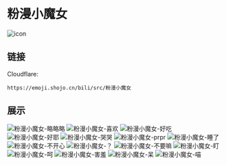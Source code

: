 # 粉漫小魔女
![icon](https://emoji.shojo.cn/bili/src/粉漫小魔女/icon.png)
## 链接
Cloudflare:
```
https://emoji.shojo.cn/bili/src/粉漫小魔女
```
## 展示
![粉漫小魔女-略略略](https://emoji.shojo.cn/bili/src/粉漫小魔女/粉漫小魔女-略略略.png)
![粉漫小魔女-喜欢](https://emoji.shojo.cn/bili/src/粉漫小魔女/粉漫小魔女-喜欢.png)
![粉漫小魔女-好吃](https://emoji.shojo.cn/bili/src/粉漫小魔女/粉漫小魔女-好吃.png)
![粉漫小魔女-好耶](https://emoji.shojo.cn/bili/src/粉漫小魔女/粉漫小魔女-好耶.png)
![粉漫小魔女-哭哭](https://emoji.shojo.cn/bili/src/粉漫小魔女/粉漫小魔女-哭哭.png)
![粉漫小魔女-prpr](https://emoji.shojo.cn/bili/src/粉漫小魔女/粉漫小魔女-prpr.png)
![粉漫小魔女-睡了](https://emoji.shojo.cn/bili/src/粉漫小魔女/粉漫小魔女-睡了.png)
![粉漫小魔女-不开心](https://emoji.shojo.cn/bili/src/粉漫小魔女/粉漫小魔女-不开心.png)
![粉漫小魔女-？](https://emoji.shojo.cn/bili/src/粉漫小魔女/粉漫小魔女-？.png)
![粉漫小魔女-不要嘛](https://emoji.shojo.cn/bili/src/粉漫小魔女/粉漫小魔女-不要嘛.png)
![粉漫小魔女-盯](https://emoji.shojo.cn/bili/src/粉漫小魔女/粉漫小魔女-盯.png)
![粉漫小魔女-呵](https://emoji.shojo.cn/bili/src/粉漫小魔女/粉漫小魔女-呵.png)
![粉漫小魔女-害羞](https://emoji.shojo.cn/bili/src/粉漫小魔女/粉漫小魔女-害羞.png)
![粉漫小魔女-呆](https://emoji.shojo.cn/bili/src/粉漫小魔女/粉漫小魔女-呆.png)
![粉漫小魔女-喵](https://emoji.shojo.cn/bili/src/粉漫小魔女/粉漫小魔女-喵.png)
